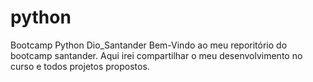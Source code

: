 # python

Bootcamp Python Dio_Santander
Bem-Vindo ao meu reporitório do bootcamp santander.
Aqui irei compartilhar o meu desenvolvimento no curso e todos projetos propostos.

